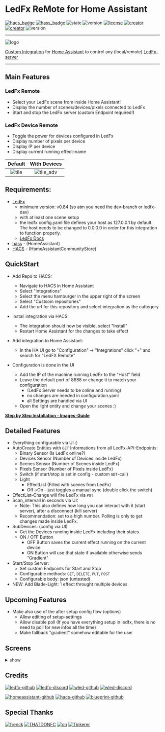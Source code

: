 # LedFx ReMote for Home Assistant

[![hacs_badge](https://img.shields.io/badge/HACS-Custom-blue.svg?logo=home-assistant&logoColor=white)](https://github.com/custom-components/hacs) [![hass_badge](https://img.shields.io/badge/HASS-Integration-blue.svg?logo=home-assistant&logoColor=white)](https://github.com/custom-components/hacs) ![state](https://img.shields.io/badge/STATE-beta-blue.svg?logo=github&logoColor=white) ![version](https://img.shields.io/github/v/release/YeonV/ledfxrm?label=VERSION&logo=git&logoColor=white) [![license](https://img.shields.io/badge/LICENSE-MIT-blue.svg?logo=github&logoColor=white)](https://github.com/YeonV/ledfxrm/blob/main/LICENSE) [![creator](https://img.shields.io/badge/CREATOR-Yeon-blue.svg?logo=github&logoColor=white)](https://github.com/YeonV) [![creator](https://img.shields.io/badge/A.K.A-Blade-darkred.svg?logo=github&logoColor=white)](https://github.com/YeonV)
![version](https://img.shields.io/github/workflow/status/YeonV/ledfxrm/Cron%20actions?label=HACS%20Cron&logo=github-actions&logoColor=white)

---

![logo](https://user-images.githubusercontent.com/28861537/99007089-cac6e100-2543-11eb-99d3-01bf0b487d29.png)

[Custom Integration](https://github.com/hacs/integration) for [Home Assistant](https://github.com/home-assistant) to control any (local/remote) [LedFx-server](https://github.com/ahodges9/LedFx)

---

## Main Features

### LedFx Remote

- Select your LedFx scene from inside Home Assistant!
- Display the number of scenes/devices/pixels connected to LedFx
- Start and stop the LedFx server (custom Endpoint required!)

### LedFx Device Remote

- Toggle the power for devices configured in LedFx
- Display number of pixels per device
- Display IP per device
- Display current running effect-name

| Default | With Devices |
|:-------:|:------------:|
| ![tile](https://github.com/YeonV/ledfxrm/raw/main/docs/tile.png) | ![tile_adv](https://github.com/YeonV/ledfxrm/raw/main/docs/tile_adv.png) |

## Requirements:

- [LedFx](https://github.com/ahodges9/LedFx/tree/dev)
  - minimum version: v0.84 (so atm you need the dev-branch or ledfx-dev)
  - with at least one scene setup
  - the ledfx config.yaml file defines your host as 127.0.0.1 by default. The host needs to be changed to  0.0.0.0 in order for this integration to function properly.
  - [LedFx Docs](https://ledfx.readthedocs.io/en/docs/)
- [hass](https://github.com/home-assistant) - (HomeAssistant)
- [HACS](https://hacs.xyz/) - (HomeAssistantCommunityStore)

## QuickStart

- Add Repo to HACS:

  - Navigate to HACS in Home Assistant
  - Select "Integrations"
  - Select the menu hamburger in the upper right of the screen
  - Select "Custsom repositories"
  - Add the url for this repository and select integration as the cattegory

- Install integration via HACS:

  - The integration should now be visible, select "Install"
  - Restart Home Assistant for the changes to take effect

- Add integration to Home Assistant:

  - In the HA UI go to "Configuration" -> "Integrations" click "+" and search for "LedFX Remote"

- Configuration is done in the UI
  - Add the IP of the machine running LedFx to the "Host" field
  - Leave the default port of 8888 or change it to match your configuration
    - (LedFx Server needs to be online and running)
    - no changes are needed in configuration.yaml
    - all Settings are handled via UI
  - Open the light entity and change your scenes :)

**[Step by Step Installation - Images-Guide](https://github.com/YeonV/ledfxrm/wiki/Step-by-Step-Images)**

## Detailed Features

- Everything configurable via UI :)
- AutoCreate Entities with `GET` Informations from all LedFx-API-Endpoints:
  - Binary Sensor (Is LedFx online?)
  - Devices Sensor (Number of Devices inside LedFx)
  - Scenes Sensor (Number of Scenes inside LedFx)
  - Pixels Sensor (Number of Pixels inside LedFx)
  - Switch (if start/stop is set in config - custom `GET`-call)
  - Light
    - EffectList (Filled with scenes from LedFx)
    - Off->On - just toggles a manual sync (double click the switch)
- EffectList-Change will fire LedFx via `PUT`
- Scan_intervall in seconds via UI:
  - Note: This also defines how long you can interact with it (start server), after a disconnect (kill server)
  - Recommendation: set to a high number. Polling is only to get changes made inside LedFx.
- SubDevices: (config via UI)
  - Get the Devices running inside LedFx including their states
  - ON / OFF Button
    - OFF Button saves the current effect running on the current device
    - ON Button will use that state if available otherwise sends "Gradient"
- Start/Stop Server:
  - Set custom Endpoints for Start and Stop
  - Configurable methods: `GET`, `DELETE`, `PUT`, `POST`
  - Configurable body: json (untested)
- NEW: Add Blade-Light: 1 effect throught multiple devices

## Upcoming Features


- Make also use of the after setup config flow (options)
  - Allow editing of setup-settings
  - Allow disable poll (If you have everything setup in ledfx, there is no need to poll for new infos all the time)
  - Make fallback "gradient" somehow editable for the user

## Screens

<details>
<summary>show</summary>
<p>
Default:

![ledfx-remote](https://user-images.githubusercontent.com/28861537/100016798-46dde600-2dda-11eb-90c5-8229024a2e39.png)

![setup](https://github.com/YeonV/ledfxrm/raw/main/docs/setup.png)

![main](https://github.com/YeonV/ledfxrm/raw/main/docs/main.png)

![scene_selector_1](https://github.com/YeonV/ledfxrm/raw/main/docs/scene_selector_1.png)

![scene_selector_2](https://github.com/YeonV/ledfxrm/raw/main/docs/scene_selector_2.png)

With Subdevices:

![setup_adv](https://github.com/YeonV/ledfxrm/raw/main/docs/setup_adv.png)

![main_adv](https://github.com/YeonV/ledfxrm/raw/main/docs/main_adv.png)

![subdevices](https://github.com/YeonV/ledfxrm/raw/main/docs/subdevice.png)

</p>
</details>

## Credits

[![ledfx-github](https://img.shields.io/badge/Github-LedFX-blue.svg?logo=github&logoColor=white)](https://github.com/ahodges9/LedFx/tree/dev/ledfx) [![ledfx-discord](https://img.shields.io/badge/Discord-LedFX-blue.svg?logo=discord&logoColor=white)](https://discord.gg/wJ755dY) [![wled-github](https://img.shields.io/badge/Github-WLED-blue.svg?logo=github&logoColor=white)](https://github.com/Aircoookie/WLED) [![wled-discord](https://img.shields.io/badge/Discord-WLED-blue.svg?logo=discord&logoColor=white)](https://discord.gg/KuqP7NE)

[![homeassistant-github](https://img.shields.io/badge/Github-HomeAssistant-blue.svg?logo=github&logoColor=white)](https://github.com/home-assistant) [![hacs-github](https://img.shields.io/badge/Github-HACS-blue.svg?logo=github&logoColor=white)](https://github.com/hacs/) [![blueprint-github](https://img.shields.io/badge/Github-blueprint-blue.svg?logo=github&logoColor=white)](https://github.com/custom-components/blueprint)

## Special Thanks

[![frenck](https://img.shields.io/badge/Github-Frenck-blue.svg?logo=github&logoColor=white)](https://github.com/frenck) [![THATDONFC](https://img.shields.io/badge/Github-THATDONFC-blue.svg?logo=github&logoColor=white)](https://github.com/THATDONFC) [![on](https://img.shields.io/badge/Github-On-blue.svg?logo=github&logoColor=white)](https://github.com/OnFreund) [![Tinkerer](https://img.shields.io/badge/Github-Tinkerer-blue.svg?logo=github&logoColor=white)](https://github.com/DubhAd)

